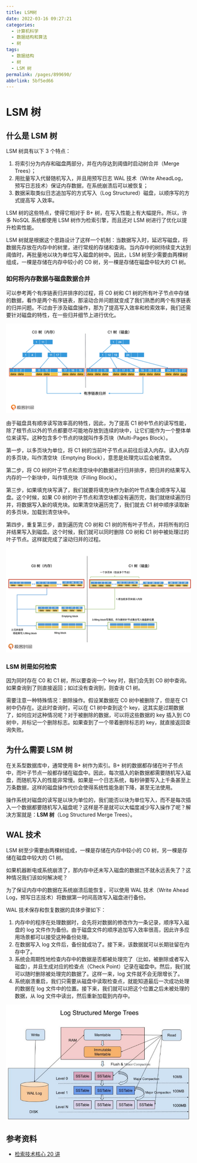 ```yaml
---
title: LSM树
date: 2022-03-16 09:27:21
categories: 
  - 计算机科学
  - 数据结构和算法
  - 树
tags: 
  - 数据结构
  - 树
  - LSM 树
permalink: /pages/899690/
abbrlink: 5bf5ed66
---
```


# LSM 树

## 什么是 LSM 树

LSM 树具有以下 3 个特点：

1. 将索引分为内存和磁盘两部分，并在内存达到阈值时启动树合并（Merge Trees）；
2. 用批量写入代替随机写入，并且用预写日志 WAL 技术（Write AheadLog，预写日志技术）保证内存数据，在系统崩溃后可以被恢复；
3. 数据采取类似日志追加写的方式写入（Log Structured）磁盘，以顺序写的方式提高写
   入效率。

LSM 树的这些特点，使得它相对于 B+ 树，在写入性能上有大幅提升。所以，许多 NoSQL 系统都使用 LSM 树作为检索引擎，而且还对 LSM 树进行了优化以提升检索性能。

LSM 树就是根据这个思路设计了这样一个机制：当数据写入时，延迟写磁盘，将数据先存放在内存中的树里，进行常规的存储和查询。当内存中的树持续变大达到阈值时，再批量地以块为单位写入磁盘的树中。因此，LSM 树至少需要由两棵树组成，一棵是存储在内存中较小的 C0 树，另一棵是存储在磁盘中较大的 C1 树。

### 如何将内存数据与磁盘数据合并

可以参考两个有序链表归并排序的过程，将 C0 树和 C1 树的所有叶子节点中存储的数据，看作是两个有序链表，那滚动合并问题就变成了我们熟悉的两个有序链表的归并问题。不过由于涉及磁盘操作，那为了提高写入效率和检索效率，我们还需要针对磁盘的特性，在一些归并细节上进行优化。

![img](https://raw.githubusercontent.com/dunwu/images/dev/snap/20220316105440.png)

由于磁盘具有顺序读写效率高的特性，因此，为了提高 C1 树中节点的读写性能，除了根节点以外的节点都要尽可能地存放到连续的块中，让它们能作为一个整体单位来读写。这种包含多个节点的块就叫作多页块（Multi-Pages Block）。

第一步，以多页块为单位，将 C1 树的当前叶子节点从前往后读入内存。读入内存的多页块，叫作清空块（Emptying Block），意思是处理完以后会被清空。

第二步，将 C0 树的叶子节点和清空块中的数据进行归并排序，把归并的结果写入内存的一个新块中，叫作填充块（Filling Block）。

第三步，如果填充块写满了，我们就要将填充块作为新的叶节点集合顺序写入磁盘。这个时候，如果 C0 树的叶子节点和清空块都没有遍历完，我们就继续遍历归并，将数据写入新的填充块。如果清空块遍历完了，我们就去 C1 树中顺序读取新的多页块，加载到清空块中。

第四步，重复第三步，直到遍历完 C0 树和 C1 树的所有叶子节点，并将所有的归并结果写入到磁盘。这个时候，我们就可以同时删除 C0 树和 C1 树中被处理过的叶子节点。这样就完成了滚动归并的过程。

![img](https://raw.githubusercontent.com/dunwu/images/dev/snap/20220316110736.png)

### LSM 树是如何检索

因为同时存在 C0 和 C1 树，所以要查询一个 key 时，我们会先到 C0 树中查询。如果查询到了则直接返回；如过没有查询到，则查询 C1 树。

需要注意一种特殊情况：删除操作。假设某数据在 C0 树中被删除了，但是在 C1 树中仍存在。这此时查询时，可以在 C1 树中查到这个 key，这其实是过期数据了，如何应对这种情况呢？对于被删除的数据，可以将这些数据的 key 插入到 C0 树中，并标记一个删除标志。如果查到了一个带着删除标志的 key，就直接返回查询失败。

## 为什么需要 LSM 树

在关系型数据库中，通常使用 B+ 树作为索引。B+ 树的数据都存储在叶子节点中，而叶子节点一般都存储在磁盘中。因此，每次插入的新数据都需要随机写入磁盘，而随机写入的性能非常慢。如果是一个日志系统，每秒钟要写入上千条甚至上万条数据，这样的磁盘操作代价会使得系统性能急剧下降，甚至无法使用。

操作系统对磁盘的读写是以块为单位的，我们能否以块为单位写入，而不是每次插入一个数据都要随机写入磁盘呢？这样是不是就可以大幅度减少写入操作了呢？解决方案就是：**LSM 树**（Log Structured Merge Trees）。

## WAL 技术

LSM 树至少需要由两棵树组成，一棵是存储在内存中较小的 C0 树，另一棵是存储在磁盘中较大的 C1 树。

如果机器断电或系统崩溃了，那内存中还未写入磁盘的数据岂不就永远丢失了？这种情况我们该如何解决呢？

为了保证内存中的数据在系统崩溃后能恢复，可以使用 WAL 技术（Write Ahead Log，预写日志技术）将数据第一时间高效写入磁盘进行备份。

WAL 技术保存和恢复数据的具体步骤如下：

1. 内存中的程序在处理数据时，会先将对数据的修改作为一条记录，顺序写入磁盘的 log 文件作为备份。由于磁盘文件的顺序追加写入效率很高，因此许多应用场景都可以接受这种备份处理。
2. 在数据写入 log 文件后，备份就成功了。接下来，该数据就可以长期驻留在内存中了。
3. 系统会周期性地检查内存中的数据是否都被处理完了（比如，被删除或者写入磁盘），并且生成对应的检查点（Check Point）记录在磁盘中。然后，我们就可以随时删除被处理完的数据了。这样一来，log 文件就不会无限增长了。
4. 系统崩溃重启，我们只需要从磁盘中读取检查点，就能知道最后一次成功处理的数据在 log 文件中的位置。接下来，我们就可以把这个位置之后未被处理的数据，从 log 文件中读出，然后重新加载到内存中。

![img](https://raw.githubusercontent.com/dunwu/images/dev/snap/20220316104837.png)

## 参考资料

- [检索技术核心 20 讲](https://time.geekbang.org/column/intro/100048401)
